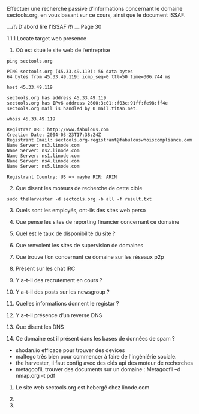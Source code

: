 Effectuer une recherche passive d’informations concernant le domaine sectools.org, en vous basant sur ce cours, ainsi que le document ISSAF.


__/!\ D'abord lire l'ISSAF /!\ __ Page 30

1.1.1 Locate target web presence

1) Où est situé le site web de l’entreprise

```
ping sectools.org
```
```
PING sectools.org (45.33.49.119): 56 data bytes
64 bytes from 45.33.49.119: icmp_seq=0 ttl=50 time=306.744 ms
```

```
host 45.33.49.119
```
```
sectools.org has address 45.33.49.119
sectools.org has IPv6 address 2600:3c01::f03c:91ff:fe98:ff4e
sectools.org mail is handled by 0 mail.titan.net.
```

```
whois 45.33.49.119
```
```
Registrar URL: http://www.fabulous.com
Creation Date: 2004-03-23T17:38:24Z
Registrant Email: sectools.org-registrant@fabulouswhoiscompliance.com
Name Server: ns3.linode.com
Name Server: ns2.linode.com
Name Server: ns1.linode.com
Name Server: ns4.linode.com
Name Server: ns5.linode.com

Registrant Country: US => maybe RIR: ARIN
```

2) Que disent les moteurs de recherche de cette cible

```
sudo theHarvester -d sectools.org -b all -f result.txt
```

3) Quels sont les employés, ont-ils des sites web perso

4) Que pense les sites de reporting financier concernant ce domaine

5) Quel est le taux de disponibilité du site ? 

6) Que renvoient les sites de supervision de domaines 

7) Que trouve t’on concernant ce domaine sur les réseaux p2p

8) Présent sur les chat IRC

9) Y a-t-il des recrutement en cours ?

10) Y a-t-il des posts sur les newsgroup ?

11) Quelles informations donnent le registar ?

12) Y a-t-il présence d’un reverse DNS

13) Que disent les DNS

14) Ce domaine est il présent dans les bases de données de spam ?



- shodan.io efficace pour trouver des devices
- maltego très bien pour commencer à faire de l'ingéniérie sociale.
- the harvester, il faut config avec des clés api des moteur de recherches
- metagoofil, trouver des documents sur un domaine : Metagoofil –d nmap.org –t pdf

1) Le site web sectools.org est hebergé chez linode.com


3)

4)
